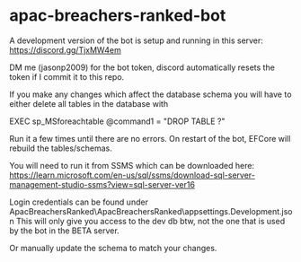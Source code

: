 # apac-breachers-ranked-bot

A development version of the bot is setup and running in this server: https://discord.gg/TjxMW4em

DM me (jasonp2009) for the bot token, discord automatically resets the token if I commit it to this repo.

If you make any changes which affect the database schema you will have to either delete all tables in the database with

EXEC sp_MSforeachtable @command1 = "DROP TABLE ?"

Run it a few times until there are no errors. On restart of the bot, EFCore will rebuild the tables/schemas.

You will need to run it from SSMS which can be downloaded here: https://learn.microsoft.com/en-us/sql/ssms/download-sql-server-management-studio-ssms?view=sql-server-ver16

Login credentials can be found under ApacBreachersRanked\ApacBreachersRanked\appsettings.Development.json
This will only give you access to the dev db btw, not the one that is used by the bot in the BETA server.

Or manually update the schema to match your changes.
